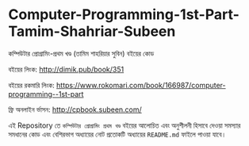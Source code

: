 # Computer-Programming-1st-Part-Tamim-Shahriar-Subeen
কম্পিউটার প্রোগ্রামিং-প্রথম খণ্ড (তামিম শাহরিয়ার সুবিন) বইয়ের কোড

বইয়ের লিংক: http://dimik.pub/book/351

বইয়ের রকমারি লিংক: https://www.rokomari.com/book/166987/computer-programming--1st-part

ফ্রি অনলাইন র্ভাসন: http://cpbook.subeen.com/

এই Repository তে ‍‍`কম্পিউটার প্রোগ্রামিং প্রথম খণ্ড` বইয়ের আলোচিত এবং অনুশীলনী হিসাবে দেওয়া সমস্যার সমধানের কোড এবং বেশিরভাগ অধ্যায়ের নোট ‍প্রতোকটি অধ্যায়ের `README.md‍` ফাইলে পাওয়া যাবে।
